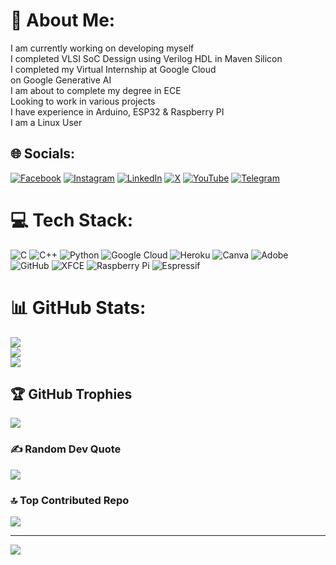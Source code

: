 # 💫 About Me:
I am currently working on developing myself<br>I completed VLSI SoC Dessign using Verilog HDL in Maven Silicon<br>I completed my Virtual Internship at Google Cloud<br>on Google Generative AI<br>I am about to complete my degree in ECE<br>Looking to work in various projects<br>I have experience in Arduino, ESP32 & Raspberry PI<br>I am a Linux User<br>


## 🌐 Socials:
[![Facebook](https://img.shields.io/badge/Facebook-%231877F2.svg?logo=Facebook&logoColor=white)](https://www.facebook.com/p/Papai-Karmakar-100086018631566/) [![Instagram](https://img.shields.io/badge/Instagram-%23E4405F.svg?logo=Instagram&logoColor=white)](https://www.instagram.com/papai_karmakar0) [![LinkedIn](https://img.shields.io/badge/LinkedIn-%230077B5.svg?logo=linkedin&logoColor=white)](https://linkedin.com/in/papaikarmakar84) [![X](https://img.shields.io/badge/X-black.svg?logo=X&logoColor=white)](https://x.com/PapaiKa13867853) [![YouTube](https://img.shields.io/badge/YouTube-%23FF0000.svg?logo=YouTube&logoColor=white)](https://youtube.com/@romkart) [![Telegram](https://img.shields.io/badge/Telegram-%232CA5E0.svg?logo=telegram&logoColor=white)](https://t.me/PapaiKarmakar)


# 💻 Tech Stack:
![C](https://img.shields.io/badge/c-%2300599C.svg?style=for-the-badge&logo=c&logoColor=white) ![C++](https://img.shields.io/badge/c++-%2300599C.svg?style=for-the-badge&logo=c%2B%2B&logoColor=white) ![Python](https://img.shields.io/badge/python-3670A0?style=for-the-badge&logo=python&logoColor=ffdd54) ![Google Cloud](https://img.shields.io/badge/GoogleCloud-%234285F4.svg?style=for-the-badge&logo=google-cloud&logoColor=white) ![Heroku](https://img.shields.io/badge/heroku-%23430098.svg?style=for-the-badge&logo=heroku&logoColor=white) ![Canva](https://img.shields.io/badge/Canva-%2300C4CC.svg?style=for-the-badge&logo=Canva&logoColor=white) ![Adobe](https://img.shields.io/badge/adobe-%23FF0000.svg?style=for-the-badge&logo=adobe&logoColor=white) ![GitHub](https://img.shields.io/badge/github-%23121011.svg?style=for-the-badge&logo=github&logoColor=white) ![XFCE](https://img.shields.io/badge/XFCE-%232284F2.svg?style=for-the-badge&logo=xfce&logoColor=white) ![Raspberry Pi](https://img.shields.io/badge/-RaspberryPi-C51A4A?style=for-the-badge&logo=Raspberry-Pi) ![Espressif](https://img.shields.io/badge/espressif-E7352C.svg?style=for-the-badge&logo=espressif&logoColor=white)
# 📊 GitHub Stats:
![](https://github-readme-stats.vercel.app/api?username=PkX10&theme=dark&hide_border=false&include_all_commits=false&count_private=false)<br/>
![](https://github-readme-streak-stats.herokuapp.com/?user=PkX10&theme=dark&hide_border=false)<br/>
![](https://github-readme-stats.vercel.app/api/top-langs/?username=PkX10&theme=dark&hide_border=false&include_all_commits=false&count_private=false&layout=compact)

## 🏆 GitHub Trophies
![](https://github-profile-trophy.vercel.app/?username=PkX10&theme=radical&no-frame=false&no-bg=true&margin-w=4)

### ✍️ Random Dev Quote
![](https://quotes-github-readme.vercel.app/api?type=horizontal&theme=radical)

### 🔝 Top Contributed Repo
![](https://github-contributor-stats.vercel.app/api?username=PkX10&limit=5&theme=dark&combine_all_yearly_contributions=true)

---
[![](https://visitcount.itsvg.in/api?id=PkX10&icon=0&color=1)](https://visitcount.itsvg.in)

<!-- Proudly created with GPRM ( https://gprm.itsvg.in ) -->
